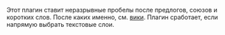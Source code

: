 Этот плагин ставит неразрывные пробелы после предлогов, союзов и коротких слов. После каких именно, см. [вики](https://github.com/fed0rus/figma_plugin_for_editors/wiki). Плагин сработает, если напрямую выбрать текстовые слои.

